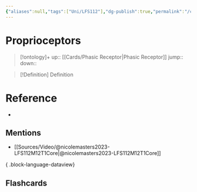 ```yaml
---
{"aliases":null,"tags":["Uni/LFS112"],"dg-publish":true,"permalink":"/cards/proprioceptors/","dgPassFrontmatter":true}
---
```


# Proprioceptors

> [!ontology]+
> up::  [[Cards/Phasic Receptor\|Phasic Receptor]]
> jump:: 
> down:: 

> [!Definition] Definition
> 

# Reference
- 

## Mentions
- [[Sources/Video/@nicolemasters2023-LFS112M12T1Core\|@nicolemasters2023-LFS112M12T1Core]]

{ .block-language-dataview}

## Flashcards
